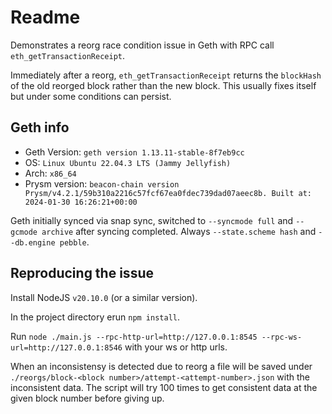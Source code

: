 # Readme

Demonstrates a reorg race condition issue in Geth with RPC call `eth_getTransactionReceipt`.

Immediately after a reorg, `eth_getTransactionReceipt` returns the `blockHash` of the old reorged block rather than the new block. This usually fixes itself but under some conditions can persist.

## Geth info

- Geth Version: `geth version 1.13.11-stable-8f7eb9cc`
- OS: `Linux Ubuntu 22.04.3 LTS (Jammy Jellyfish)`
- Arch: `x86_64`
- Prysm version: `beacon-chain version Prysm/v4.2.1/59b310a2216c57fcf67ea0fdec739dad07aeec8b. Built at: 2024-01-30 16:26:21+00:00`

Geth initially synced via snap sync, switched to `--syncmode full` and `--gcmode archive` after syncing completed. Always `--state.scheme hash` and `--db.engine pebble`.

## Reproducing the issue

Install NodeJS `v20.10.0` (or a similar version).

In the project directory erun `npm install`.

Run `node ./main.js --rpc-http-url=http://127.0.0.1:8545 --rpc-ws-url=http://127.0.0.1:8546` with your ws or http urls.

When an inconsistensy is detected due to reorg a file will be saved under `./reorgs/block-<block number>/attempt-<attempt-number>.json` with the inconsistent data. The script will try 100 times to get consistent data at the given block number before giving up.
